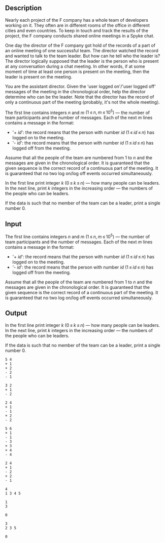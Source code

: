 ## Description

<div><p>Nearly each project of the F company has a whole team of developers working on it. They often are in different rooms of the office in different cities and even countries. To keep in touch and track the results of the project, the F company conducts shared online meetings in a Spyke chat.</p><p>One day the director of the F company got hold of the records of a part of an online meeting of one successful team. The director watched the record and wanted to talk to the team leader. But how can he tell who the leader is? The director logically supposed that the leader is the person who is present at any conversation during a chat meeting. In other words, if at some moment of time at least one person is present on the meeting, then the leader is present on the meeting.</p><p>You are the assistant director. Given the 'user logged on'/'user logged off' messages of the meeting in the chronological order, help the director determine who can be the leader. Note that the director has the record of only a continuous part of the meeting (probably, it's not the whole meeting).</p></div><div class="input-specification"><p>The first line contains integers <span class="tex-span"><i>n</i></span> and <span class="tex-span"><i>m</i></span> <span class="tex-span">(1 ≤ <i>n</i>, <i>m</i> ≤ 10<sup class="upper-index">5</sup>)</span> — the number of team participants and the number of messages. Each of the next <span class="tex-span"><i>m</i></span> lines contains a message in the format:</p><ul> <li> '<span class="tex-font-style-tt">+ </span><span class="tex-span"><i>id</i></span>': the record means that the person with number <span class="tex-span"><i>id</i></span> <span class="tex-span">(1 ≤ <i>id</i> ≤ <i>n</i>)</span> has logged on to the meeting. </li><li> '<span class="tex-font-style-tt">- </span><span class="tex-span"><i>id</i></span>': the record means that the person with number <span class="tex-span"><i>id</i></span> <span class="tex-span">(1 ≤ <i>id</i> ≤ <i>n</i>)</span> has logged off from the meeting. </li></ul><p>Assume that all the people of the team are numbered from <span class="tex-span">1</span> to <span class="tex-span"><i>n</i></span> and the messages are given in the chronological order. It is guaranteed that the given sequence is the correct record of a continuous part of the meeting. It is guaranteed that no two log on/log off events occurred simultaneously.</p></div><div class="output-specification"><p>In the first line print integer <span class="tex-span"><i>k</i></span> <span class="tex-span">(0 ≤ <i>k</i> ≤ <i>n</i>)</span> — how many people can be leaders. In the next line, print <span class="tex-span"><i>k</i></span> integers in the increasing order — the numbers of the people who can be leaders.</p><p>If the data is such that no member of the team can be a leader, print a single number <span class="tex-span">0</span>.</p></div>

## Input

<p>The first line contains integers <span class="tex-span"><i>n</i></span> and <span class="tex-span"><i>m</i></span> <span class="tex-span">(1 ≤ <i>n</i>, <i>m</i> ≤ 10<sup class="upper-index">5</sup>)</span> — the number of team participants and the number of messages. Each of the next <span class="tex-span"><i>m</i></span> lines contains a message in the format:</p><ul> <li> '<span class="tex-font-style-tt">+ </span><span class="tex-span"><i>id</i></span>': the record means that the person with number <span class="tex-span"><i>id</i></span> <span class="tex-span">(1 ≤ <i>id</i> ≤ <i>n</i>)</span> has logged on to the meeting. </li><li> '<span class="tex-font-style-tt">- </span><span class="tex-span"><i>id</i></span>': the record means that the person with number <span class="tex-span"><i>id</i></span> <span class="tex-span">(1 ≤ <i>id</i> ≤ <i>n</i>)</span> has logged off from the meeting. </li></ul><p>Assume that all the people of the team are numbered from <span class="tex-span">1</span> to <span class="tex-span"><i>n</i></span> and the messages are given in the chronological order. It is guaranteed that the given sequence is the correct record of a continuous part of the meeting. It is guaranteed that no two log on/log off events occurred simultaneously.</p>

## Output

<p>In the first line print integer <span class="tex-span"><i>k</i></span> <span class="tex-span">(0 ≤ <i>k</i> ≤ <i>n</i>)</span> — how many people can be leaders. In the next line, print <span class="tex-span"><i>k</i></span> integers in the increasing order — the numbers of the people who can be leaders.</p><p>If the data is such that no member of the team can be a leader, print a single number <span class="tex-span">0</span>.</p>





```input1
5 4
+ 1
+ 2
- 2
- 1

```




```input2
3 2
+ 1
- 2

```




```input3
2 4
+ 1
- 1
+ 2
- 2

```




```input4
5 6
+ 1
- 1
- 3
+ 3
+ 4
- 4

```




```input5
2 4
+ 1
- 2
+ 2
- 1

```




```output1
4
1 3 4 5
```




```output2
1
3
```




```output3
0

```




```output4
3
2 3 5
```




```output5
0

```


